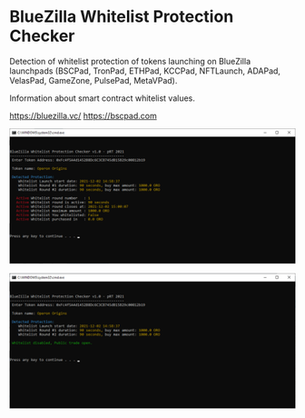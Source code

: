 # BlueZilla Whitelist Protection Checker

Detection of whitelist protection of tokens launching on BlueZilla launchpads 
(BSCPad, TronPad, ETHPad, KCCPad, NFTLaunch, ADAPad, VelasPad, GameZone, PulsePad, MetaVPad).

Information about smart contract whitelist values.

https://bluezilla.vc/
https://bscpad.com

![alt text](https://github.com/prt1999/BluezillaWhitelist/blob/main/res/pic1-1.png)

![alt text](https://github.com/prt1999/BluezillaWhitelist/blob/main/res/pic1-2.png)
